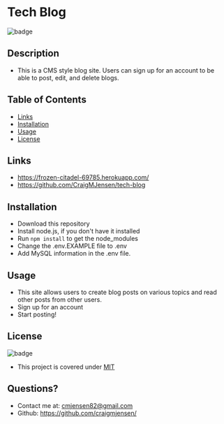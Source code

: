 # Tech Blog

![badge](https://img.shields.io/badge/license-MIT-orange)

## Description

- This is a CMS style blog site. Users can sign up for an account to be able to post, edit, and delete blogs.

## Table of Contents

- [Links](#links)
- [Installation](#installation)
- [Usage](#usage)
- [License](#license)

## Links

- https://frozen-citadel-69785.herokuapp.com/
- https://github.com/CraigMJensen/tech-blog

## Installation

- Download this repository
- Install node.js, if you don't have it installed
- Run `npm install` to get the node_modules
- Change the .env.EXAMPLE file to .env
- Add MySQL information in the .env file.

## Usage

- This site allows users to create blog posts on various topics and read other posts from other users.
- Sign up for an account
- Start posting!

## License

![badge](https://img.shields.io/badge/license-MIT-orange)

- This project is covered under [MIT](https://choosealicense.com/licenses/mit/)

## Questions?

- Contact me at: cmjensen82@gmail.com
- Github: https://github.com/craigmjensen/
